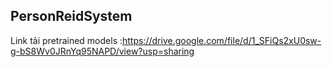 ## PersonReidSystem




Link tải pretrained models :https://drive.google.com/file/d/1_SFiQs2xU0sw-g-bS8Wv0JRnYq95NAPD/view?usp=sharing
